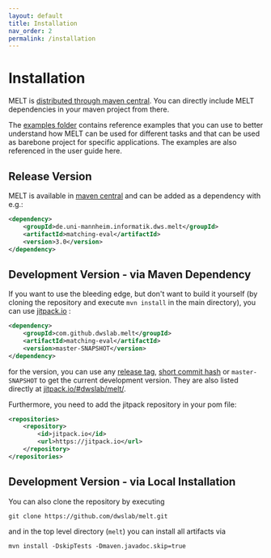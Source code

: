 ```yaml
---
layout: default
title: Installation
nav_order: 2
permalink: /installation
---
```


# Installation
MELT is [distributed through maven central](https://mvnrepository.com/artifact/de.uni-mannheim.informatik.dws.melt).
You can directly include MELT dependencies in your maven project from there.

The [examples folder](https://github.com/dwslab/melt/tree/master/examples) contains reference examples that you can use to better understand how MELT can be used for different tasks and that can be used as barebone project for specific applications. The examples are also referenced in the user guide here.

## Release Version
MELT is available in [maven central](https://repo1.maven.org/maven2/de/uni-mannheim/informatik/dws/melt/) and can be added as a dependency with e.g.:

```xml
<dependency>
    <groupId>de.uni-mannheim.informatik.dws.melt</groupId>
    <artifactId>matching-eval</artifactId>
    <version>3.0</version>
</dependency>
```

## Development Version - via Maven Dependency
If you want to use the bleeding edge, but don't want to build it yourself 
(by cloning the repository and execute `mvn install` in the main directory),
you can use [jitpack.io](https://jitpack.io/#dwslab/melt/) :

```xml
<dependency>
    <groupId>com.github.dwslab.melt</groupId>
    <artifactId>matching-eval</artifactId>
    <version>master-SNAPSHOT</version>
</dependency>
```
for the version, you can use any [release tag](https://github.com/dwslab/melt/releases), [short commit hash](https://github.com/dwslab/melt/commits/master) or `master-SNAPSHOT` to get the current development version.
They are also listed directly at [jitpack.io/#dwslab/melt/](https://jitpack.io/#dwslab/melt/).

Furthermore, you need to add the jitpack repository in your pom file:
```xml
<repositories>
    <repository>
        <id>jitpack.io</id>
        <url>https://jitpack.io</url>
    </repository>
</repositories>
```

## Development Version - via Local Installation

You can also clone the repository by executing
```
git clone https://github.com/dwslab/melt.git
```
and in the top level directory (`melt`) you can install all artifacts via
```
mvn install -DskipTests -Dmaven.javadoc.skip=true
```
